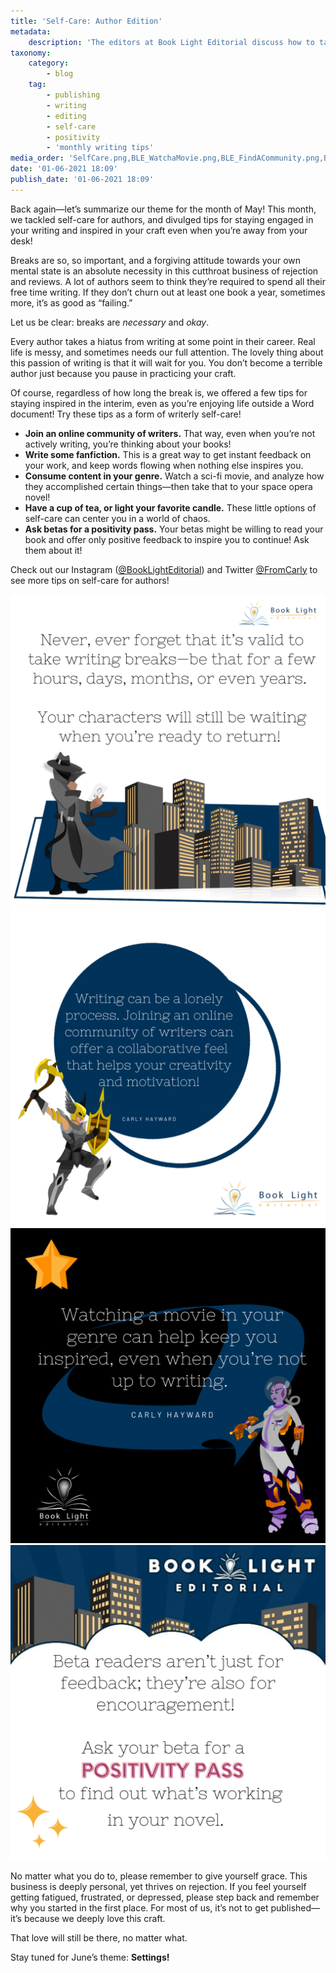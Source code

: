 ```yaml
---
title: 'Self-Care: Author Edition'
metadata:
    description: 'The editors at Book Light Editorial discuss how to take care of yourself while writing and how to refill your creative well.'
taxonomy:
    category:
        - blog
    tag:
        - publishing
        - writing
        - editing
        - self-care
        - positivity
        - 'monthly writing tips'
media_order: 'SelfCare.png,BLE_WatchaMovie.png,BLE_FindACommunity.png,BLE_WritingBreaks.png,BLE_PositivityPass.png'
date: '01-06-2021 18:09'
publish_date: '01-06-2021 18:09'
---
```


Back again—let’s summarize our theme for the month of May! This month, we tackled self-care for authors, and divulged tips for staying engaged in your writing and inspired in your craft even when you’re away from your desk! 

Breaks are so, so important, and a forgiving attitude towards your own mental state is an absolute necessity in this cutthroat business of rejection and reviews. A lot of authors seem to think they’re required to spend all their free time writing. If they don’t churn out at least one book a year, sometimes more, it’s as good as “failing.” 

Let us be clear: breaks are _necessary_ and _okay_. 

Every author takes a hiatus from writing at some point in their career. Real life is messy, and sometimes needs our full attention. The lovely thing about this passion of writing is that it will wait for you. You don’t become a terrible author just because you pause in practicing your craft. 

Of course, regardless of how long the break is, we offered a few tips for staying inspired in the interim, even as you’re enjoying life outside a Word document! Try these tips as a form of writerly self-care!

* **Join an online community of writers.** That way, even when you’re not actively writing, you’re thinking about your books!
* **Write some fanfiction.** This is a great way to get instant feedback on your work, and keep words flowing when nothing else inspires you.
* **Consume content in your genre.** Watch a sci-fi movie, and analyze how they accomplished certain things—then take that to your space opera novel!
* **Have a cup of tea, or light your favorite candle.** These little options of self-care can center you in a world of chaos. 
* **Ask betas for a positivity pass.** Your betas might be willing to read your book and offer only positive feedback to inspire you to continue! Ask them about it!

Check out our Instagram ([@BookLightEditorial](https://www.instagram.com/booklighteditorial?target=_blank)) and Twitter [@FromCarly](https://twitter.com/FromCarly?target=_blank) to see more tips on self-care for authors!

!["Never, ever forget that it’s valid to take writing breaks—be that for a few hours, days, months, or even years. Your characters will still be waiting when you’re ready to return!"](BLE_WritingBreaks.png?cropResize=350,350)
!["Writing is inherently a lonely process. Joining an online community of writers can offer a collaborative feel that only helps your creativity and motivation!"](BLE_FindACommunity.png?cropResize=350,350)
!["Watching a movie in your genre can help keep you inspired, even when you’re not up to writing."](BLE_WatchaMovie.png?cropResize=350,350)
!["Beta readers aren’t just for feedback; they’re also for encouragement! Ask your beta for a positivity pass to find out what’s working in your novel."](BLE_PositivityPass.png?cropResize=350,350)

No matter what you do to, please remember to give yourself grace. This business is deeply personal, yet thrives on rejection. If you feel yourself getting fatigued, frustrated, or depressed, please step back and remember why you started in the first place. For most of us, it’s not to get published—it’s because we deeply love this craft. 

That love will still be there, no matter what. 

Stay tuned for June’s theme: **Settings!**